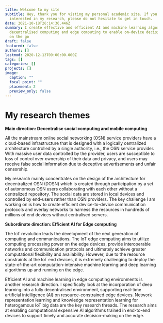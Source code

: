```yaml
---
title: Welcome to my site
subtitle: Hey, thank you for visting my personal academic site. If you are
  interested in my research, please do not hesitate to get in touch.
date: 2021-10-18T20:14:36.446Z
summary: I create effective and efficient AI and machine learning algorithms for
  decentralised computing and edge computing to enable on-device decision-making
  on the go
draft: false
featured: false
authors: []
lastmod: 2020-12-13T00:00:00.000Z
tags: []
categories: []
projects: []
image:
  caption: ""
  focal_point: ""
  placement: 2
  preview_only: false
---
```

# **My research themes**

**Main direction: Decentralise social computing and mobile computing**

All the mainstream online social networking (OSN) service providers have a cloud-based infrastructure that is designed with a logically centralized architecture controlled by a single authority, i.e., the OSN service provider. With massive user data controlled by the provider, users are susceptible to loss of control over ownership of their data and privacy, and users may receive false social information due to deceptive advertisements and unfair censorship.

My research mainly concentrates on the design of the architecture for decentralized OSN (DOSN) which is created through participation by a set of autonomous OSN users collaborating with each other without a centralized repository. The social data are stored in local devices and controlled by end-users rather than OSN providers. The key challenge I am working on is how to create efficient device-to-device communication protocols and overlay networks to harness the resources in hundreds of millions of end devices without centralised servers.

**Subordinate direction: Efficient AI for Edge computing** 

The IoT revolution leads the development of the next generation of computing and communications. The IoT edge computing aims to utilize computing processing power on the edge devices, provide interoperable networks and communication protocols and ultimately achieve greater computational flexibility and availability. However, due to the resource constraints at the IoT end devices, it is extremely challenging to deploy the state-of-the-art computation-intensive machine learning and deep learning algorithms up and running on the edge.

Efficient AI and machine learning in edge computing environments is another research direction. I specifically look at the incorporation of deep learning into a fully decentralised environment, supporting real-time artificial intelligence (AI) on resource-constrained edge devices. Network representation learning and knowledge representation learning for heterogamous IoT big data are the key research threads. The research aims at enabling computational expensive AI algorithms trained in end-to-end devices to support timely and accurate decision-making on the edge.